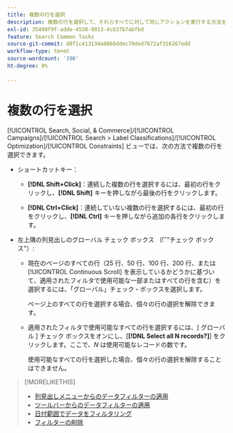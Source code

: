 ```yaml
---
title: 複数の行を選択
description: 複数の行を選択して、それらすべてに対して同じアクションを実行する方法を説明します。
exl-id: 35490f9f-adde-4538-9013-4cb37b7abfbd
feature: Search Common Tasks
source-git-commit: d0f1c413134a0868ddec79ded7672af316267edd
workflow-type: tm+mt
source-wordcount: '196'
ht-degree: 0%

---
```


# 複数の行を選択

[!UICONTROL Search, Social, & Commerce]/[!UICONTROL Campaigns]/[!UICONTROL Search > Label Classifications]/[!UICONTROL Optimization]/[!UICONTROL Constraints] ビューでは、次の方法で複数の行を選択できます。

* ショートカットキー：

   * **[!DNL Shift+Click]**：連続した複数の行を選択するには、最初の行をクリックし、**[!DNL Shift]** キーを押しながら最後の行をクリックします。

   * **[!DNL Ctrl+Click]**：連続していない複数の行を選択するには、最初の行をクリックし、**[!DNL Ctrl]** キーを押しながら追加の各行をクリックします。

* 左上隅の列見出しのグローバル チェック ボックス （![ チェック ボックス ](/help/search-social-commerce/assets/check-box.png)&quot;チェック ボックス&quot;）:

   * 現在のページのすべての行（25 行、50 行、100 行、200 行、または [!UICONTROL Continuous Scroll] を表示しているかどうかに基づいて、適用されたフィルタで使用可能な一部またはすべての行を含む）を選択するには、「グローバル」チェック・ボックスを選択します。

     ページ上のすべての行を選択する場合、個々の行の選択を解除できます。

   * 適用されたフィルタで使用可能なすべての行を選択するには、[ グローバル ] チェック ボックスをオンにし、[**[!DNL Select all N records?]**] をクリックします。ここで、*N* は使用可能なレコードの数です。

     使用可能なすべての行を選択した場合、個々の行の選択を解除することはできません。

>[!MORELIKETHIS]
>
>* [ 列見出しメニューからのデータフィルターの適用 ](../data-views/ad-hoc-settings/column-filter-apply-from-column-heading.md)
>* [ ツールバーからのデータフィルターの適用 ](../data-views/ad-hoc-settings/column-filter-apply-from-toolbar.md)
>* [ 日付範囲でデータをフィルタリング ](../data-views/ad-hoc-settings/date-filter.md)
>* [ フィルターの削除 ](../data-views/ad-hoc-settings/column-filter-remove.md)
